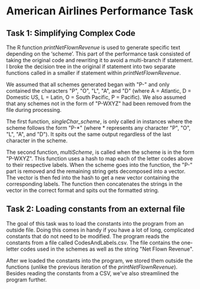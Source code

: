 # American Airlines Performance Task 
## Task 1: Simplifying Complex Code

The R function _printNetFlownRevenue_ is used to generate specific text depending on the ‘scheme’. This part of the performance task consisted of taking the original code and rewriting it to avoid a multi-branch if statement. I broke the decision tree in the original if statement into two separate functions called in a smaller if statement within  _printNetFlownRevenue_. 

We assumed that all schemes generated began with "P-" and only contained the characters "P", "O", "L", "A", and "D" (where A = Atlantic, D = Domestic US, L = Latin, O = South Pacific, P = Pacific). We also assumed that any schemes not in the form of "P-WXYZ" had been removed from the file during processing.

The first function, _singleChar\_scheme_, is only called in instances where the scheme follows the form "P-*" (where * represents any character "P", "O", "L", "A", and "D"). It spits out the same output regardless of the last character in the scheme.

The second function, _multiScheme_, is called when the scheme is in the form "P-WXYZ". This function uses a hash to map each of the letter codes above to their respective labels. When the scheme goes into the function, the "P-" part is removed and the remaining string gets decomposed into a vector. The vector is then fed into the hash to get a new vector containing the corresponding labels. The function then concatenates the strings in the vector in the correct format and spits out the formatted string.

## Task 2: Loading constants from an external file

The goal of this task was to load the constants into the program from an outside file. Doing this comes in handy if you have a lot of long, complicated constants that do not need to be modified. The program reads the constants from a file called CodesAndLabels.csv. The file contains the one-letter codes used in the schemes as well as the string "Net Flown Revenue". 

After we loaded the constants into the program, we stored them outside the functions (unlike the previous iteration of the _printNetFlownRevenue_). Besides reading the constants from a CSV, we've also streamlined the program further.
